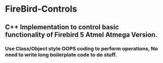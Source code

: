 # FireBird-Controls


## C++ Implementation to control basic functionality of Firebird 5 Atmel Atmega Version.

### Use Class/Object style OOPS coding to perform operations, No need to write long boilerplate code to do stuff.
